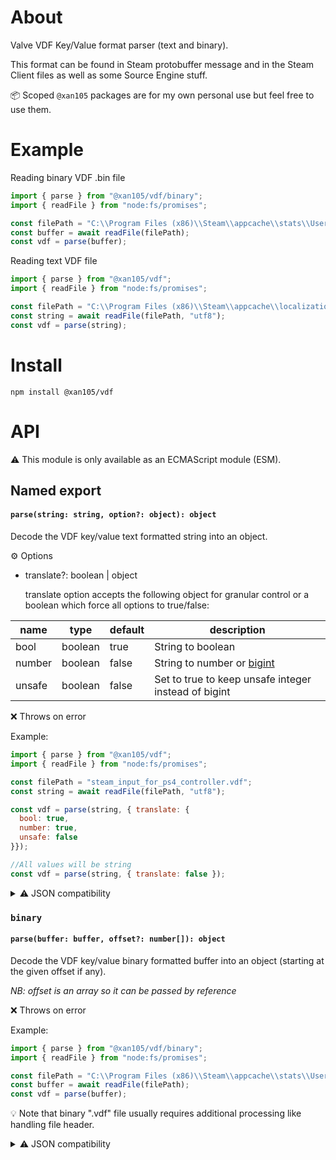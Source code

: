 About
=====

Valve VDF Key/Value format parser (text and binary).

This format can be found in Steam protobuffer message and in the Steam Client files as well as some Source Engine stuff.

📦 Scoped `@xan105` packages are for my own personal use but feel free to use them.

Example
=======

Reading binary VDF .bin file

```js
import { parse } from "@xan105/vdf/binary";
import { readFile } from "node:fs/promises";

const filePath = "C:\\Program Files (x86)\\Steam\\appcache\\stats\\UserGameStatsSchema_218620.bin";
const buffer = await readFile(filePath);
const vdf = parse(buffer);
```

Reading text VDF file

```js
import { parse } from "@xan105/vdf";
import { readFile } from "node:fs/promises";

const filePath = "C:\\Program Files (x86)\\Steam\\appcache\\localization.vdf";
const string = await readFile(filePath, "utf8");
const vdf = parse(string);
```

Install
=======

```
npm install @xan105/vdf
```

API
===

⚠️ This module is only available as an ECMAScript module (ESM).

## Named export

#### `parse(string: string, option?: object): object`

Decode the VDF key/value text formatted string into an object.

⚙️ Options

- translate?: boolean | object 

  translate option accepts the following object for granular control or a boolean which force all options to true/false:
  
|name|type|default|description|
|----|----|-------|-----------|
|bool|boolean|true|String to boolean|
|number|boolean|false|String to number or [bigint](https://developer.mozilla.org/en-US/docs/Web/JavaScript/Reference/Global_Objects/BigInt)|
|unsafe|boolean|false|Set to true to keep unsafe integer instead of bigint|

❌ Throws on error

Example:

```js
import { parse } from "@xan105/vdf";
import { readFile } from "node:fs/promises";

const filePath = "steam_input_for_ps4_controller.vdf";
const string = await readFile(filePath, "utf8");

const vdf = parse(string, { translate: {
  bool: true,
  number: true,
  unsafe: false
}});

//All values will be string
const vdf = parse(string, { translate: false });
```

<details>
<summary>⚠️ JSON compatibility</summary>

Some integers will be represented as **BigInt** due to their size if the related translate options are used.<br/>
**BigInt is not a valid value in the JSON spec**.<br/>
As such when stringify-ing the returned object you'll need to handle the JSON stringify replacer function to prevent it to fail.

A common workaround is to represent them as a string:

```js
JSON.stringify(data, function(key, value) {
  if(typeof value === "bigint")
    return value.toString();
  else
    return value;
});
```

</details>

### `binary`

#### `parse(buffer: buffer, offset?: number[]): object`

Decode the VDF key/value binary formatted buffer into an object (starting at the given offset if any).

_NB: offset is an array so it can be passed by reference_

❌ Throws on error

Example:

```js
import { parse } from "@xan105/vdf/binary";
import { readFile } from "node:fs/promises";

const filePath = "C:\\Program Files (x86)\\Steam\\appcache\\stats\\UserGameStatsSchema_218620.bin";
const buffer = await readFile(filePath);
const vdf = parse(buffer);
```

💡 Note that binary ".vdf" file usually requires additional processing like handling file header.

<details>
<summary>⚠️ JSON compatibility</summary>

Some numbers will be represented as **BigInt** due to their size ((u)int64).<br/>
**BigInt is not a valid value in the JSON spec**.<br/>
As such when stringify-ing the returned object you'll need to handle the JSON stringify replacer function to prevent it to fail.

A common workaround is to represent them as a string:

```js
JSON.stringify(data, function(key, value) {
  if(typeof value === "bigint")
    return value.toString();
  else
    return value;
});
```

</details>